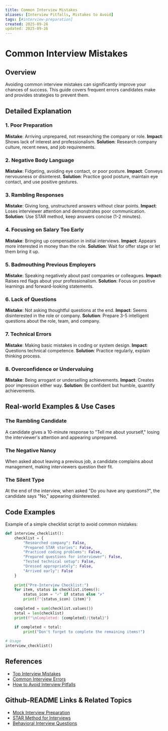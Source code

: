 ```yaml
---
title: Common Interview Mistakes
aliases: [Interview Pitfalls, Mistakes to Avoid]
tags: [#interview-preparation]
created: 2025-09-26
updated: 2025-09-26
---
```


# Common Interview Mistakes

## Overview

Avoiding common interview mistakes can significantly improve your chances of success. This guide covers frequent errors candidates make and provides strategies to prevent them.

## Detailed Explanation

### 1. Poor Preparation
**Mistake**: Arriving unprepared, not researching the company or role.
**Impact**: Shows lack of interest and professionalism.
**Solution**: Research company culture, recent news, and job requirements.

### 2. Negative Body Language
**Mistake**: Fidgeting, avoiding eye contact, or poor posture.
**Impact**: Conveys nervousness or disinterest.
**Solution**: Practice good posture, maintain eye contact, and use positive gestures.

### 3. Rambling Responses
**Mistake**: Giving long, unstructured answers without clear points.
**Impact**: Loses interviewer attention and demonstrates poor communication.
**Solution**: Use STAR method, keep answers concise (1-2 minutes).

### 4. Focusing on Salary Too Early
**Mistake**: Bringing up compensation in initial interviews.
**Impact**: Appears more interested in money than the role.
**Solution**: Wait for offer stage or let them bring it up.

### 5. Badmouthing Previous Employers
**Mistake**: Speaking negatively about past companies or colleagues.
**Impact**: Raises red flags about your professionalism.
**Solution**: Focus on positive learnings and forward-looking statements.

### 6. Lack of Questions
**Mistake**: Not asking thoughtful questions at the end.
**Impact**: Seems disinterested in the role or company.
**Solution**: Prepare 3-5 intelligent questions about the role, team, and company.

### 7. Technical Errors
**Mistake**: Making basic mistakes in coding or system design.
**Impact**: Questions technical competence.
**Solution**: Practice regularly, explain thinking process.

### 8. Overconfidence or Undervaluing
**Mistake**: Being arrogant or underselling achievements.
**Impact**: Creates poor impression either way.
**Solution**: Be confident but humble, quantify achievements.

## Real-world Examples & Use Cases

### The Rambling Candidate
A candidate gives a 10-minute response to "Tell me about yourself," losing the interviewer's attention and appearing unprepared.

### The Negative Nancy
When asked about leaving a previous job, a candidate complains about management, making interviewers question their fit.

### The Silent Type
At the end of the interview, when asked "Do you have any questions?", the candidate says "No," appearing disinterested.

## Code Examples

Example of a simple checklist script to avoid common mistakes:

```python
def interview_checklist():
    checklist = {
        "Researched company": False,
        "Prepared STAR stories": False,
        "Practiced coding problems": False,
        "Prepared questions for interviewer": False,
        "Tested technical setup": False,
        "Dressed appropriately": False,
        "Arrived early": False
    }
    
    print("Pre-Interview Checklist:")
    for item, status in checklist.items():
        status_icon = "✓" if status else "✗"
        print(f"{status_icon} {item}")
    
    completed = sum(checklist.values())
    total = len(checklist)
    print(f"\nCompleted: {completed}/{total}")
    
    if completed < total:
        print("Don't forget to complete the remaining items!")

# Usage
interview_checklist()
```

## References

- [Top Interview Mistakes](https://www.forbes.com/sites/forbescoachescouncil/2021/01/20/the-10-biggest-interview-mistakes/)
- [Common Interview Errors](https://www.thebalancecareers.com/interview-mistakes-2061328)
- [How to Avoid Interview Pitfalls](https://www.glassdoor.com/blog/common-interview-mistakes/)

## Github-README Links & Related Topics

- [Mock Interview Preparation](../mock-interview-preparation/README.md)
- [STAR Method for Interviews](../star-method-for-interviews/README.md)
- [Behavioral Interview Questions](../behavioral-interview-questions/README.md)